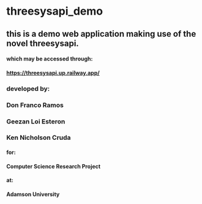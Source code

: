 # threesysapi_demo

## this is a demo web application making use of the novel threesysapi.

#### which may be accessed through:
#### https://threesysapi.up.railway.app/

### developed by:
### Don Franco Ramos
### Geezan Loi Esteron
### Ken Nicholson Cruda

#### for:
#### Computer Science Research Project

#### at:
#### Adamson University
